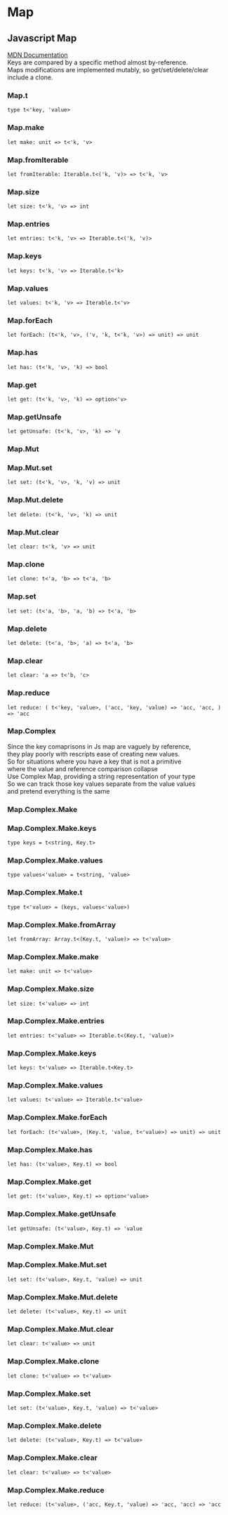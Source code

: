 # Map


  
## Javascript Map  
[MDN Documentation](https://developer.mozilla.org/en-US/docs/Web/JavaScript/Reference/Global_Objects/Map)  
Keys are compared by a specific method almost by-reference.  
Maps modifications are implemented mutably, so get/set/delete/clear include a clone.  


### Map.t
  
`type t<'key, 'value>`  


### Map.make
  
`let make: unit => t<'k, 'v>`  


### Map.fromIterable
  
`let fromIterable: Iterable.t<('k, 'v)> => t<'k, 'v>`  


### Map.size
  
`let size: t<'k, 'v> => int`  


### Map.entries
  
`let entries: t<'k, 'v> => Iterable.t<('k, 'v)>`  


### Map.keys
  
`let keys: t<'k, 'v> => Iterable.t<'k>`  


### Map.values
  
`let values: t<'k, 'v> => Iterable.t<'v>`  


### Map.forEach
  
`let forEach: (t<'k, 'v>, ('v, 'k, t<'k, 'v>) => unit) => unit`  


### Map.has
  
`let has: (t<'k, 'v>, 'k) => bool`  


### Map.get
  
`let get: (t<'k, 'v>, 'k) => option<'v>`  


### Map.getUnsafe
  
`let getUnsafe: (t<'k, 'v>, 'k) => 'v`  


### Map.Mut
  
  
### Map.Mut.set
  
`let set: (t<'k, 'v>, 'k, 'v) => unit`  


### Map.Mut.delete
  
`let delete: (t<'k, 'v>, 'k) => unit`  


### Map.Mut.clear
  
`let clear: t<'k, 'v> => unit`  


### Map.clone
  
`let clone: t<'a, 'b> => t<'a, 'b>`  


### Map.set
  
`let set: (t<'a, 'b>, 'a, 'b) => t<'a, 'b>`  


### Map.delete
  
`let delete: (t<'a, 'b>, 'a) => t<'a, 'b>`  


### Map.clear
  
`let clear: 'a => t<'b, 'c>`  


### Map.reduce
  
`let reduce: (
  t<'key, 'value>,
  ('acc, 'key, 'value) => 'acc,
  'acc,
) => 'acc`  


### Map.Complex
  
  
Since the key comaprisons in Js map are vaguely by reference,  
they play poorly with rescripts ease of creating new values.  
So for situations where you have a key that is not a primitive  
where the value and reference comparison collapse  
Use Complex Map, providing a string representation of your type  
So we can track those key values separate from the value values  
and pretend everything is the same  
  
### Map.Complex.Make
  
  
### Map.Complex.Make.keys
  
`type keys = t<string, Key.t>`  


### Map.Complex.Make.values
  
`type values<'value> = t<string, 'value>`  


### Map.Complex.Make.t
  
`type t<'value> = (keys, values<'value>)`  


### Map.Complex.Make.fromArray
  
`let fromArray: Array.t<(Key.t, 'value)> => t<'value>`  


### Map.Complex.Make.make
  
`let make: unit => t<'value>`  


### Map.Complex.Make.size
  
`let size: t<'value> => int`  


### Map.Complex.Make.entries
  
`let entries: t<'value> => Iterable.t<(Key.t, 'value)>`  


### Map.Complex.Make.keys
  
`let keys: t<'value> => Iterable.t<Key.t>`  


### Map.Complex.Make.values
  
`let values: t<'value> => Iterable.t<'value>`  


### Map.Complex.Make.forEach
  
`let forEach: (t<'value>, (Key.t, 'value, t<'value>) => unit) => unit`  


### Map.Complex.Make.has
  
`let has: (t<'value>, Key.t) => bool`  


### Map.Complex.Make.get
  
`let get: (t<'value>, Key.t) => option<'value>`  


### Map.Complex.Make.getUnsafe
  
`let getUnsafe: (t<'value>, Key.t) => 'value`  


### Map.Complex.Make.Mut
  
  
### Map.Complex.Make.Mut.set
  
`let set: (t<'value>, Key.t, 'value) => unit`  


### Map.Complex.Make.Mut.delete
  
`let delete: (t<'value>, Key.t) => unit`  


### Map.Complex.Make.Mut.clear
  
`let clear: t<'value> => unit`  


### Map.Complex.Make.clone
  
`let clone: t<'value> => t<'value>`  


### Map.Complex.Make.set
  
`let set: (t<'value>, Key.t, 'value) => t<'value>`  


### Map.Complex.Make.delete
  
`let delete: (t<'value>, Key.t) => t<'value>`  


### Map.Complex.Make.clear
  
`let clear: t<'value> => t<'value>`  


### Map.Complex.Make.reduce
  
`let reduce: (t<'value>, ('acc, Key.t, 'value) => 'acc, 'acc) => 'acc`  


